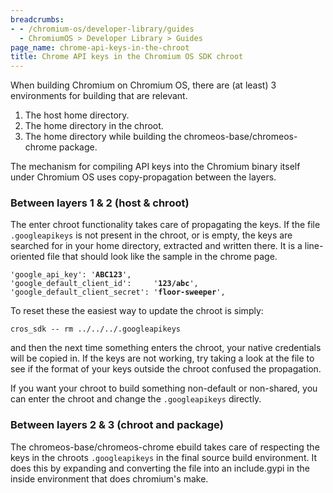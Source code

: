 ```yaml
---
breadcrumbs:
- - /chromium-os/developer-library/guides
  - ChromiumOS > Developer Library > Guides
page_name: chrome-api-keys-in-the-chroot
title: Chrome API keys in the Chromium OS SDK chroot
---
```


When building Chromium on Chromium OS, there are (at least) 3 environments for
building that are relevant.

1.  The host home directory.
2.  The home directory in the chroot.
3.  The home directory while building the chromeos-base/chromeos-chrome
            package.

The mechanism for compiling API keys into the Chromium binary itself under
Chromium OS uses copy-propagation between the layers.

### Between layers 1 & 2 (host & chroot)

The enter chroot functionality takes care of propagating the keys. If the file
`.googleapikeys` is not present in the chroot, or is empty, the keys are
searched for in your home directory, extracted and written there. It is a
line-oriented file that should look like the sample in the chrome page.

<pre><code>'google_api_key': '<b>ABC123</b>',
'google_default_client_id':     '<b>123/abc</b>',
'google_default_client_secret': '<b>floor-sweeper</b>',
</code></pre>

To reset these the easiest way to update the chroot is simply:

```none
cros_sdk -- rm ../../../.googleapikeys
```

and then the next time something enters the chroot, your native credentials will
be copied in. If the keys are not working, try taking a look at the file to see
if the format of your keys outside the chroot confused the propagation.

If you want your chroot to build something non-default or non-shared, you can
enter the chroot and change the `.googleapikeys` directly.

### Between layers 2 & 3 (chroot and package)

The chromeos-base/chromeos-chrome ebuild takes care of respecting the keys in
the chroots `.googleapikeys` in the final source build environment. It does this
by expanding and converting the file into an include.gypi in the inside
environment that does chromium's make.
